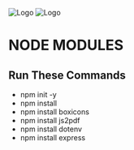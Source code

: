 ![Logo](https://img.icons8.com/?size=100&id=54087&format=png&color=000000)  ![Logo](https://github.com/FortAwesome/Font-Awesome/issues/18586)
# NODE MODULES

## Run These Commands

- npm init -y
- npm install 
- npm install boxicons
- npm install js2pdf
- npm install dotenv
- npm install express
